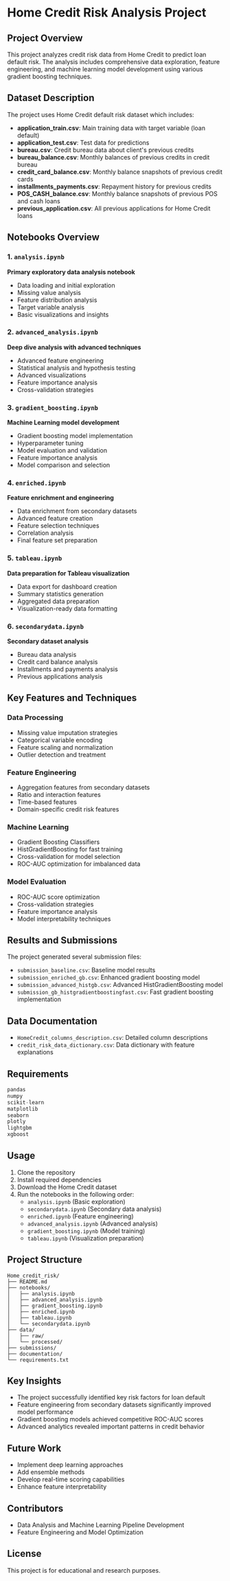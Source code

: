 # Home Credit Risk Analysis Project

## Project Overview
This project analyzes credit risk data from Home Credit to predict loan default risk. The analysis includes comprehensive data exploration, feature engineering, and machine learning model development using various gradient boosting techniques.

## Dataset Description
The project uses Home Credit default risk dataset which includes:
- **application_train.csv**: Main training data with target variable (loan default)
- **application_test.csv**: Test data for predictions
- **bureau.csv**: Credit bureau data about client's previous credits
- **bureau_balance.csv**: Monthly balances of previous credits in credit bureau
- **credit_card_balance.csv**: Monthly balance snapshots of previous credit cards
- **installments_payments.csv**: Repayment history for previous credits
- **POS_CASH_balance.csv**: Monthly balance snapshots of previous POS and cash loans
- **previous_application.csv**: All previous applications for Home Credit loans

## Notebooks Overview

### 1. `analysis.ipynb`
**Primary exploratory data analysis notebook**
- Data loading and initial exploration
- Missing value analysis
- Feature distribution analysis
- Target variable analysis
- Basic visualizations and insights

### 2. `advanced_analysis.ipynb`
**Deep dive analysis with advanced techniques**
- Advanced feature engineering
- Statistical analysis and hypothesis testing
- Advanced visualizations
- Feature importance analysis
- Cross-validation strategies

### 3. `gradient_boosting.ipynb`
**Machine Learning model development**
- Gradient boosting model implementation
- Hyperparameter tuning
- Model evaluation and validation
- Feature importance analysis
- Model comparison and selection

### 4. `enriched.ipynb`
**Feature enrichment and engineering**
- Data enrichment from secondary datasets
- Advanced feature creation
- Feature selection techniques
- Correlation analysis
- Final feature set preparation

### 5. `tableau.ipynb`
**Data preparation for Tableau visualization**
- Data export for dashboard creation
- Summary statistics generation
- Aggregated data preparation
- Visualization-ready data formatting

### 6. `secondarydata.ipynb`
**Secondary dataset analysis**
- Bureau data analysis
- Credit card balance analysis
- Installments and payments analysis
- Previous applications analysis

## Key Features and Techniques

### Data Processing
- Missing value imputation strategies
- Categorical variable encoding
- Feature scaling and normalization
- Outlier detection and treatment

### Feature Engineering
- Aggregation features from secondary datasets
- Ratio and interaction features
- Time-based features
- Domain-specific credit risk features

### Machine Learning
- Gradient Boosting Classifiers
- HistGradientBoosting for fast training
- Cross-validation for model selection
- ROC-AUC optimization for imbalanced data

### Model Evaluation
- ROC-AUC score optimization
- Cross-validation strategies
- Feature importance analysis
- Model interpretability techniques

## Results and Submissions
The project generated several submission files:
- `submission_baseline.csv`: Baseline model results
- `submission_enriched_gb.csv`: Enhanced gradient boosting model
- `submission_advanced_histgb.csv`: Advanced HistGradientBoosting model
- `submission_gb_histgradientboostingfast.csv`: Fast gradient boosting implementation

## Data Documentation
- `HomeCredit_columns_description.csv`: Detailed column descriptions
- `credit_risk_data_dictionary.csv`: Data dictionary with feature explanations

## Requirements
```python
pandas
numpy
scikit-learn
matplotlib
seaborn
plotly
lightgbm
xgboost
```

## Usage
1. Clone the repository
2. Install required dependencies
3. Download the Home Credit dataset
4. Run the notebooks in the following order:
   - `analysis.ipynb` (Basic exploration)
   - `secondarydata.ipynb` (Secondary data analysis)
   - `enriched.ipynb` (Feature engineering)
   - `advanced_analysis.ipynb` (Advanced analysis)
   - `gradient_boosting.ipynb` (Model training)
   - `tableau.ipynb` (Visualization preparation)

## Project Structure
```
Home_credit_risk/
├── README.md
├── notebooks/
│   ├── analysis.ipynb
│   ├── advanced_analysis.ipynb
│   ├── gradient_boosting.ipynb
│   ├── enriched.ipynb
│   ├── tableau.ipynb
│   └── secondarydata.ipynb
├── data/
│   ├── raw/
│   └── processed/
├── submissions/
├── documentation/
└── requirements.txt
```

## Key Insights
- The project successfully identified key risk factors for loan default
- Feature engineering from secondary datasets significantly improved model performance
- Gradient boosting models achieved competitive ROC-AUC scores
- Advanced analytics revealed important patterns in credit behavior

## Future Work
- Implement deep learning approaches
- Add ensemble methods
- Develop real-time scoring capabilities
- Enhance feature interpretability

## Contributors
- Data Analysis and Machine Learning Pipeline Development
- Feature Engineering and Model Optimization

## License
This project is for educational and research purposes.